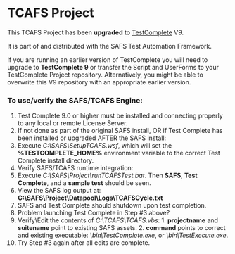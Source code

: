 # TCAFS Project
This TCAFS Project has been **upgraded** to [TestComplete](http://smartbear.com/product/testcomplete/overview/) V9.

It is part of and distributed with the SAFS Test Automation Framework. 

If you are running an earlier version of TestComplete you will need to upgrade to **TestComplete 9** or transfer the Script and UserForms to your TestComplete Project repository.  Alternatively, you might be able to overwrite this V9 repository with an appropriate earlier version.


### To use/verify the SAFS/TCAFS Engine:
1. Test Complete 9.0 or higher must be installed and connecting properly to any local or remote License Server.
2. If not done as part of the original SAFS install, OR if Test Complete has been installed or upgraded AFTER the SAFS install:
  1. Execute *C:\SAFS\SetupTCAFS.wsf*, which will set the **%TESTCOMPLETE_HOME%** environment variable to the correct Test Complete install directory.
3. Verify SAFS/TCAFS runtime integration:
  1. Execute *C:\SAFS\Project\runTCAFSTest.bat*. Then **SAFS**, **Test Complete**, and a **sample test** should be seen.
  2. View the SAFS log output at: **C:\SAFS\Project\Datapool\Logs\TCAFSCycle.txt**
  3. SAFS and Test Complete should shutdown upon test completion.
4. Problem launching Test Complete in Step #3 above?
  1. Verify\Edit the contents of *C:\TCAFS\TCAFS.vbs*:
    1. **projectname** and **suitename** point to existing SAFS assets.
	2. **command** points to correct and existing executable: *\bin\TestComplete.exe*, or *\bin\TestExecute.exe*.
  2. Try Step #3 again after all edits are complete.
   